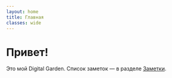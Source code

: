 ```yaml
---
layout: home
title: Главная
classes: wide
---
```


# Привет!
Это мой Digital Garden. Список заметок — в разделе [Заметки](/notes/).
